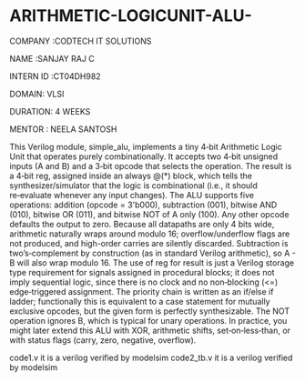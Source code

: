 # ARITHMETIC-LOGICUNIT-ALU-

COMPANY :CODTECH IT SOLUTIONS

NAME :SANJAY RAJ C

INTERN ID :CT04DH982

DOMAIN: VLSI

DURATION: 4 WEEKS

MENTOR : NEELA SANTOSH


This Verilog module, simple_alu, implements a tiny 4‑bit Arithmetic Logic Unit that operates purely combinationally. It accepts two 4‑bit unsigned inputs (A and B) and a 3‑bit opcode that selects the operation. The result is a 4‑bit reg, assigned inside an always @(*) block, which tells the synthesizer/simulator that the logic is combinational (i.e., it should re‑evaluate whenever any input changes). The ALU supports five operations: addition (opcode = 3'b000), subtraction (001), bitwise AND (010), bitwise OR (011), and bitwise NOT of A only (100). Any other opcode defaults the output to zero. Because all datapaths are only 4 bits wide, arithmetic naturally wraps around modulo 16; overflow/underflow flags are not produced, and high-order carries are silently discarded. Subtraction is two’s‑complement by construction (as in standard Verilog arithmetic), so A - B will also wrap modulo 16. The use of reg for result is just a Verilog storage type requirement for signals assigned in procedural blocks; it does not imply sequential logic, since there is no clock and no non‑blocking (<=) edge‑triggered assignment. The priority chain is written as an if/else if ladder; functionally this is equivalent to a case statement for mutually exclusive opcodes, but the given form is perfectly synthesizable. The NOT operation ignores B, which is typical for unary operations. In practice, you might later extend this ALU with XOR, arithmetic shifts, set‑on‑less‑than, or with status flags (carry, zero, negative, overflow).


code1.v it is a verilog verified by modelsim
code2_tb.v it is a verilog verified by modelsim
